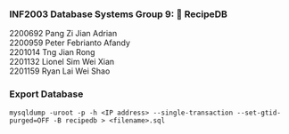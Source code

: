 ### INF2003 Database Systems Group 9: 🥘 RecipeDB
2200692 Pang Zi Jian Adrian <br>
2200959 Peter Febrianto Afandy <br>
2201014 Tng Jian Rong <br>
2201132 Lionel Sim Wei Xian <br>
2201159 Ryan Lai Wei Shao

### Export Database
```
mysqldump -uroot -p -h <IP address> --single-transaction --set-gtid-purged=OFF -B recipedb > <filename>.sql

```
